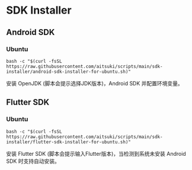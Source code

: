 # SDK Installer

## Android SDK

### Ubuntu

```shell
bash -c "$(curl -fsSL https://raw.githubusercontent.com/aitsuki/scripts/main/sdk-installer/android-sdk-installer-for-ubuntu.sh)"
```

安装 OpenJDK (脚本会提示选择JDK版本)，Android SDK 并配置环境变量。

## Flutter SDK

### Ubuntu

```shell
bash -c "$(curl -fsSL https://raw.githubusercontent.com/aitsuki/scripts/main/sdk-installer/flutter-sdk-installer-for-ubuntu.sh)"
```

安装 Flutter SDK (脚本会提示输入Flutter版本)，当检测到系统未安装 Android SDK 时支持自动安装。
